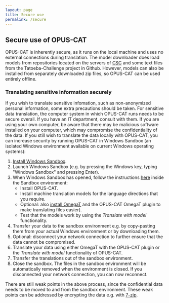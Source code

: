 ```yaml
---
layout: page
title: Secure use
permalink: /secure
---
```

## Secure use of OPUS-CAT

OPUS-CAT is inherently secure, as it runs on the local machine and uses no external connections during translation. The model downloader does load models from repositories located on the servers of [CSC](https://csc.fi/en/about-us/what-csc/) and some text files from the Tatoeba-Challenge project in Github. However, models can also be installed from separately downloaded zip files, so OPUS-CAT can be used entirely offline.

### Translating sensitive information securely

If you wish to translate sensitive infomation, such as non-anonymized personal information, some extra precautions should be taken. For sensitive data translation, the computer system in which OPUS-CAT runs needs to be secure overall. If you have an IT department, consult with them. If you are using your own computer, be aware that there may be malicious software installed on your computer, which may compromise the confidentiality of the data. If you still wish to translate the data locally with OPUS-CAT, you can increase security by running OPUS-CAT in Windows Sandbox (an isolated Windows environment available on current Windows operating systems):

1. [Install Windows Sandbox](https://learn.microsoft.com/en-us/windows/security/application-security/application-isolation/windows-sandbox/windows-sandbox-install).
2. Launch Windows Sandbox (e.g. by pressing the Windows key, typing "Windows Sandbox" and pressing Enter).
3. When Windows Sandbox has opened, follow the instructions [here](https://helsinki-nlp.github.io/OPUS-CAT/install) inside the Sandbox environment:
    - Install OPUS-CAT.
    - Install machine translation models for the language directions that you require.
    - Optional: also [install OmegaT](https://omegat.org/) and the OPUS-CAT OmegaT plugin to make translating files easier).
    - Test that the models work by using the *Translate with model* functionality.
4. Transfer your data to the sandbox environment e.g. by copy-pasting them from your actual Windows environment or by downloading them.
5. Optional: disconnect your network connection to further ensure that the data cannot be compromised.
6. Translate your data using either OmegaT with the OPUS-CAT plugin or the *Translate with model* functionality of OPUS-CAT.
7. Transfer the translations out of the sandbox environment.
8. Close the sandbox. The files in the sandbox environment will be automatically removed when the environment is closed. If you disconnected your network connection, you can now reconnect.

There are still weak points in the above process, since the confidential data needs to be moved to and from the sandbox environment. These weak points can be addressed by encrypting the data e.g. with [7-zip](https://www.7-zip.org/).
